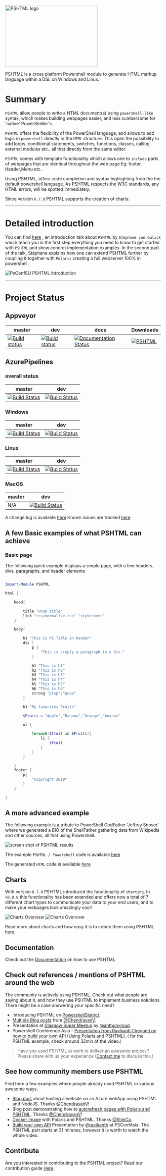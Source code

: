 
<img src="Logos/logo_rectangle_fond_bleu.jpg" alt="PSHTML logo" width="300" height="200">


PSHTML is a cross platform Powershell module to generate HTML markup language within a DSL on Windows and Linux.

# Summary

`PSHTML` allow people to write a HTML document(s) using `powershell-like` syntax, which makes building webpages easier, and less cumbersome for 'native' PowerSheller's.

`PSHTML` offers the flexibility of the PowerShell language, and allows to add logic in ```powershell``` directly in the ```HTML``` structure. This open the possibility to add loops, conditional statements, switches, functions, classes, calling external modules etc.. all that directly from the same editor.

`PSHTML` comes with template functionality which allows one to `include` parts of webpages that are identical throughout the web page Eg: footer, Header,Menu etc..

Using PSHTML, offers code completion and syntax highlighting from the the default powershell language. As PSHTML respects the W3C standards, any HTML errors, will be spotted immediately.

Since version `0.7.0` PSHTML supports the creation of charts.


-----

# Detailed introduction

You can find [here](https://www.youtube.com/watch?v=IiWRslFtl9A&t=1868s) , an introduction talk about `PSHTML` by `Stéphane van Gulick` which teach you in the first step everything you need to know to get started with `PSHTML` and show concret implementation examples. In the second part of the talk, Stéphane explains how one can extend PSHTML further by coupling it together with `Polaris` creating a full webserver 100% in powershell.

![PsConfEU PSHTML Introduction](docs/Images/psconf_intro.jpg)

-----

# Project Status

## Appveyor

|master|dev|docs|Downloads
|---|---|---|---|
[![Build status](https://ci.appveyor.com/api/projects/status/tuv9pjxd2bkcgl3x/branch/master?svg=true)](https://ci.appveyor.com/project/Stephanevg/pshtml/branch/master) | [![Build status](https://ci.appveyor.com/api/projects/status/tuv9pjxd2bkcgl3x/branch/master?svg=true)](https://ci.appveyor.com/project/Stephanevg/pshtml/branch/dev) | [![Documentation Status](https://readthedocs.org/projects/pshtml/badge/?version=latest)](https://pshtml.readthedocs.io/en/latest/?badge=latest) | [![PSHTML](https://img.shields.io/powershellgallery/dt/pshtml.svg)](https://www.powershellgallery.com/packages/PSHTML/) |

## AzurePipelines

### overall status

| master | dev | 
|---|---|
|[![Build Status](https://dev.azure.com/svangulick0207/PSHTML/_apis/build/status/Stephanevg.PSHTML?branchName=master)](https://dev.azure.com/svangulick0207/PSHTML/_build/latest?definitionId=1&branchName=master)|[![Build Status](https://dev.azure.com/svangulick0207/PSHTML/_apis/build/status/Stephanevg.PSHTML?branchName=dev)](https://dev.azure.com/svangulick0207/PSHTML/_build/latest?definitionId=1&branchName=dev)|

### Windows 
| master | dev | 
|---|---|
| [![Build Status](https://dev.azure.com/svangulick0207/PSHTML/_apis/build/status/Stephanevg.PSHTML?branchName=master&jobName=Test_windows2016)](https://dev.azure.com/svangulick0207/PSHTML/_build/latest?definitionId=1&branchName=master) |[![Build Status](https://dev.azure.com/svangulick0207/PSHTML/_apis/build/status/Stephanevg.PSHTML?branchName=dev&jobName=Test_windows2016)](https://dev.azure.com/svangulick0207/PSHTML/_build/latest?definitionId=1&branchName=dev)|

### Linux 
| master | dev | 
|---|---|
|[![Build Status](https://dev.azure.com/svangulick0207/PSHTML/_apis/build/status/Stephanevg.PSHTML?branchName=master&jobName=Test_Ubuntu)](https://dev.azure.com/svangulick0207/PSHTML/_build/latest?definitionId=1&branchName=master) |[![Build Status](https://dev.azure.com/svangulick0207/PSHTML/_apis/build/status/Stephanevg.PSHTML?branchName=dev&jobName=Test_Ubuntu)](https://dev.azure.com/svangulick0207/PSHTML/_build/latest?definitionId=1&branchName=dev)|

### MacOS 
| master | dev | 
|---|---|
| N/A|[![Build Status](https://dev.azure.com/svangulick0207/PSHTML/_apis/build/status/Stephanevg.PSHTML?branchName=dev&jobName=Test_macos)](https://dev.azure.com/svangulick0207/PSHTML/_build/latest?definitionId=1&branchName=dev)|

A change log is available [here](Change_Log.md)
Known issues are tracked [here](Known_Issues.md)

## A few Basic examples of what PSHTML can achieve

### Basic page

The following quick example displays a simple page, with a few headers, divs, paragraphs, and header elements

```Powershell

Import-Module PSHTML

html {

    head{

        title "woop title"
        link "css/normalize.css" "stylesheet"
    }

    body{

        h1 "This is h1 Title in header"
        div {
            p {
                "This is simply a paragraph in a div."
            }

            h1 "This is h1"
            h2 "This is h2"
            h3 "This is h3"
            h4 "This is h4"
            h5 "This is h5"
            h6 "This is h6"
            strong "plop";"Woop"
        }

        h1 "My favorites Fruits"

        $Fruits = "Apple","Banana","Orange","Ananas"

        ul {

            foreach($fruit in $Fruits){
                li {
                    $fruit
                }
            }
        }

    }
    footer {
        p{
            "Copyright 2019"
        }
    }

}

```

## A more advanced example

The following example is a tribute to PowerShell GodFather 'Jeffrey Snover' where we generated a BIO of the ShellFather gathering data from Wikipedia and other sources, all that using Powershell.

![screen shot of PSHTML results](PSHTML/Examples/Example6/tribute_snover.png)

The example ```PSHTML / Powershell``` code is available [here](PSHTML/Examples/Example6/Example6.ps1)

The generated ```HTML``` code is available [here](PSHTML/Examples/Example6/Example6.html)

## Charts

With version `0.7.0` PSHTML introduced the functionality of `charting`. In `v0.8.0` this functionality has been extended and offers now a total of 7 different chart types to communicate your data to your end users, and to make your webpages look amazingly cool!

![Charts Overview](docs/Images/Charts_Overview.png)
![Charts Overview](docs/Images/Chartsoverview2.jpg)

Read more about charts and how easy it is to create them using PSHTML [here](https://pshtml.readthedocs.io/en/latest/Charts/Charts/).

## Documentation

Check out the [Documentation](https://pshtml.readthedocs.io/en/latest/) on how to use PSHTML.

## Check out references / mentions of PSHTML around the web

The community is actively using PSHTML. Check out what people are saying about it, and how they use PSHTML to implement business solutions.
There might be a case answering your specific need?

- Introducing PSHTML on [PowershellDistrict](http://powershelldistrict.com/introducing-pshtml/).
- [Multiple Blog posts](https://chen.about-powershell.com/) from [@ChendrayanV](https://twitter.com/ChendrayanV).
- Presentation at [Glasgow Super Meetup](https://youtu.be/QS_gppC5UWQ?t=6246) by [@anthonyroud](https://twitter.com/anthonyroud).
- Powershell Conference Asia - [Presentation from Ravikanti Cheganti on how to build your own API](https://livestream.com/gaelcolas/PSConfAsia/videos/182130806) (Using Polaris and PSHTML). ( for the PSHTML example, check around 32min of the video.)

> Have you used PSHTML at work to deliver an awesome project ? Please share with us your experience ([Contact me](https://twitter.com/stephanevg) to discuss this.)

## See how community members use PSHTML

Find here a few examples where people already used PSHTML in various awesome ways.

- [Blog post](http://chen.about-powershell.com/2018/12/experiment-using-pshtml-in-node-js-and-host-a-azure-web-app/) about hosting a website on an Azure webApp using PSHTML and NodeJS. Thanks [@ChendrayanV](https://twitter.com/ChendrayanV)!
- Blog post demonstrating how to [autorefresh pages with Polaris and PSHTML](https://chen.about-powershell.com/2018/10/auto-refresh-polaris-page-to-retrieve-status-using-pshtml/). Thanks [@ChendrayanV](https://twitter.com/ChendrayanV)!
- [Docker Image](https://hub.docker.com/r/stijnc/eleu2018k8sweb) with Polaris and PSHTML. Thanks [@StijnCa](https://twitter.com/StijnCa).
- [Build your own API](https://livestream.com/accounts/26955461/PSConfAsia/videos/182130806) Presentation by [@ravikanth](https://twitter.com/ravikanth) at PSConfAsia. The PSHTML part starts at 31 minutes, however it is worth to watch the whole video.

## Contribute

Are you interested in contributing to the PSHTML project?
Read our contribution guide [Here](CONTRIBUTING.md).
